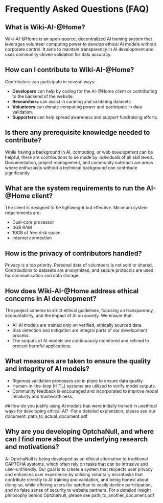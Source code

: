 # Frequently Asked Questions (FAQ)

## What is Wiki-AI-@Home?
Wiki-AI-@Home is an open-source, decentralized AI training system that leverages volunteer computing power to develop ethical AI models without corporate control. It aims to maintain transparency in AI development and uses community-driven validation for data accuracy.

## How can I contribute to Wiki-AI-@Home?
Contributors can participate in several ways:
- **Developers** can help by coding for the AI-@Home client or contributing to the backend of the website.
- **Researchers** can assist in curating and validating datasets.
- **Volunteers** can donate computing power and participate in data validation.
- **Supporters** can help spread awareness and support fundraising efforts.

## Is there any prerequisite knowledge needed to contribute?
While having a background in AI, computing, or web development can be helpful, there are contributions to be made by individuals of all skill levels. Documentation, project management, and community outreach are areas where enthusiasts without a technical background can contribute significantly.

## What are the system requirements to run the AI-@Home client?
The client is designed to be lightweight but effective. Minimum system requirements are:
- Dual-core processor
- 4GB RAM
- 10GB of free disk space
- Internet connection

## How is the privacy of contributors handled?
Privacy is a top priority. Personal data of volunteers is not sold or shared. Contributions to datasets are anonymized, and secure protocols are used for communication and data storage.

## How does Wiki-AI-@Home address ethical concerns in AI development?
The project adheres to strict ethical guidelines, focusing on transparency, accountability, and the impact of AI on society. We ensure that:
- All AI models are trained only on verified, ethically sourced data.
- Bias detection and mitigation are integral parts of our development process.
- The outputs of AI models are continuously monitored and refined to prevent harmful applications.

## What measures are taken to ensure the quality and integrity of AI models?
- Rigorous validation processes are in place to ensure data quality.
- Human-in-the-loop (HITL) systems are utilized to verify model outputs.
- Community feedback is encouraged and incorporated to improve model reliability and trustworthiness.

##How do you justify using AI models that were initially trained in unethical ways for developing ethical AI?
-For a detailed explanation, please see our document: path_to_actual_document.pdf

## Why are you developing OptchaNull, and where can I find more about the underlying research and motivations?

A: OptchaNull is being developed as an ethical alternative to traditional CAPTCHA systems, which often rely on tasks that can be intrusive and user-unfriendly. Our goal is to create a system that respects user privacy and enhances user experience by utilizing voluntary microtasks that contribute directly to AI training and validation, and being honest about doing so, while offering users the optchan to easily decline participation, and no false sense of security to website partners. For a detailed insight philosophy behind OptchaNull, please see path_to_another_document.pdf


